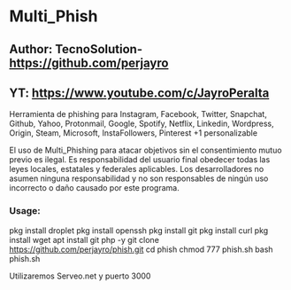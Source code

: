 # Multi_Phish
## Author: TecnoSolution- https://github.com/perjayro
## YT: https://www.youtube.com/c/JayroPeralta

Herramienta de phishing para Instagram, Facebook, Twitter, Snapchat, Github, Yahoo, Protonmail, Google, Spotify, Netflix, Linkedin, Wordpress, Origin, Steam, Microsoft, InstaFollowers, Pinterest +1 personalizable

El uso de Multi_Phishing para atacar objetivos sin el consentimiento mutuo previo es ilegal. Es responsabilidad del usuario final obedecer todas las leyes locales, estatales y federales aplicables. Los desarrolladores no asumen ninguna responsabilidad y no son responsables de ningún uso incorrecto o daño causado por este programa.


### Usage:
pkg install droplet
pkg install openssh
pkg install git
pkg install curl
pkg install wget
apt install git php -y
git clone https://github.com/perjayro/phish.git
cd phish
chmod 777 phish.sh 
bash phish.sh

Utilizaremos Serveo.net y puerto 3000
```
